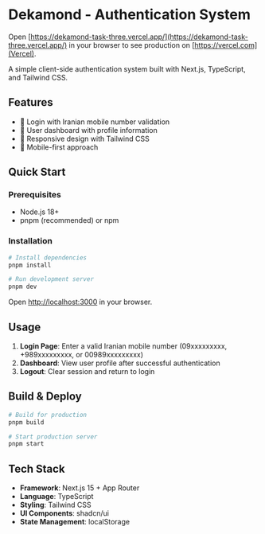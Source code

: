 # Dekamond - Authentication System

Open [https://dekamond-task-three.vercel.app/](https://dekamond-task-three.vercel.app/) in your browser to see production on [https://vercel.com](Vercel).

A simple client-side authentication system built with Next.js, TypeScript, and Tailwind CSS.

## Features

- 🔐 Login with Iranian mobile number validation
- 👤 User dashboard with profile information
- 🎨 Responsive design with Tailwind CSS
- 📱 Mobile-first approach

## Quick Start

### Prerequisites
- Node.js 18+ 
- pnpm (recommended) or npm

### Installation

```bash
# Install dependencies
pnpm install

# Run development server
pnpm dev
```

Open [http://localhost:3000](http://localhost:3000) in your browser.

## Usage

1. **Login Page**: Enter a valid Iranian mobile number (09xxxxxxxxx, +989xxxxxxxxx, or 00989xxxxxxxxx)
2. **Dashboard**: View user profile after successful authentication
3. **Logout**: Clear session and return to login

## Build & Deploy

```bash
# Build for production
pnpm build

# Start production server
pnpm start
```

## Tech Stack

- **Framework**: Next.js 15 + App Router
- **Language**: TypeScript
- **Styling**: Tailwind CSS
- **UI Components**: shadcn/ui
- **State Management**: localStorage
